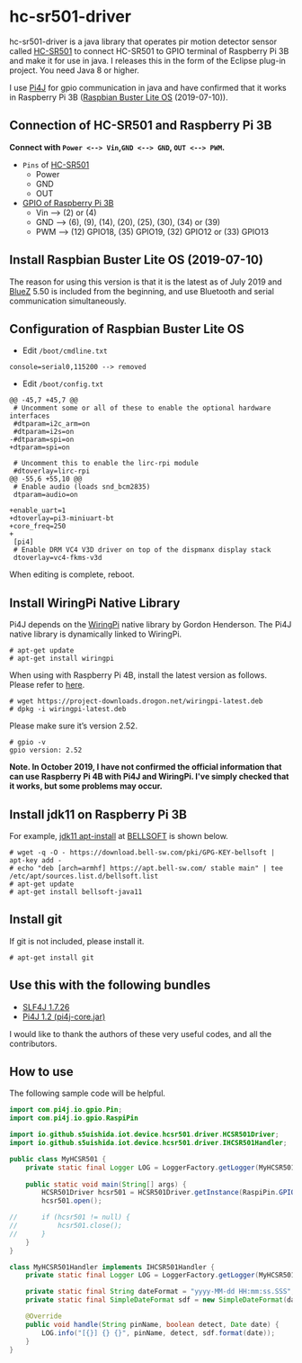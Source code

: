 # hc-sr501-driver
hc-sr501-driver is a java library that operates pir motion detector sensor called [HC-SR501](https://www.mpja.com/download/31227sc.pdf) to connect HC-SR501 to GPIO terminal of Raspberry Pi 3B and make it for use in java.
I releases this in the form of the Eclipse plug-in project.
You need Java 8 or higher.

I use [Pi4J](https://pi4j.com/)
for gpio communication in java and have confirmed that it works in Raspberry Pi 3B ([Raspbian Buster Lite OS](https://www.raspberrypi.org/downloads/raspbian/) (2019-07-10)).

## Connection of HC-SR501 and Raspberry Pi 3B
**Connect with `Power <--> Vin`,`GND <--> GND`, `OUT <--> PWM`.**
- `Pins` of [HC-SR501](https://www.mpja.com/download/31227sc.pdf)
  - Power
  - GND
  - OUT
- [GPIO of Raspberry Pi 3B](https://www.raspberrypi.org/documentation/usage/gpio/README.md)
  - Vin --> (2) or (4)
  - GND --> (6), (9), (14), (20), (25), (30), (34) or (39)
  - PWM --> (12) GPIO18, (35) GPIO19, (32) GPIO12 or (33) GPIO13
  
## Install Raspbian Buster Lite OS (2019-07-10)
The reason for using this version is that it is the latest as of July 2019 and [BlueZ](http://www.bluez.org/) 5.50 is included from the beginning, and use Bluetooth and serial communication simultaneously.

## Configuration of Raspbian Buster Lite OS
- Edit `/boot/cmdline.txt`
```
console=serial0,115200 --> removed
```
- Edit `/boot/config.txt`
```
@@ -45,7 +45,7 @@
 # Uncomment some or all of these to enable the optional hardware interfaces
 #dtparam=i2c_arm=on
 #dtparam=i2s=on
-#dtparam=spi=on
+dtparam=spi=on
 
 # Uncomment this to enable the lirc-rpi module
 #dtoverlay=lirc-rpi
@@ -55,6 +55,10 @@
 # Enable audio (loads snd_bcm2835)
 dtparam=audio=on
 
+enable_uart=1
+dtoverlay=pi3-miniuart-bt
+core_freq=250
+
 [pi4]
 # Enable DRM VC4 V3D driver on top of the dispmanx display stack
 dtoverlay=vc4-fkms-v3d
```
When editing is complete, reboot.

## Install WiringPi Native Library
Pi4J depends on the [WiringPi](http://wiringpi.com/) native library by Gordon Henderson.
The Pi4J native library is dynamically linked to WiringPi.
```
# apt-get update
# apt-get install wiringpi
```
When using with Raspberry Pi 4B, install the latest version as follows.
Please refer to [here](http://wiringpi.com/wiringpi-updated-to-2-52-for-the-raspberry-pi-4b/).
```
# wget https://project-downloads.drogon.net/wiringpi-latest.deb
# dpkg -i wiringpi-latest.deb
```
Please make sure it’s version 2.52.
```
# gpio -v
gpio version: 2.52
```
**Note. In October 2019, I have not confirmed the official information that can use Raspberry Pi 4B with Pi4J and WiringPi.
I've simply checked that it works, but some problems may occur.**

## Install jdk11 on Raspberry Pi 3B
For example, [jdk11 apt-install](https://apt.bell-sw.com/) at [BELLSOFT](https://bell-sw.com/) is shown below.
```
# wget -q -O - https://download.bell-sw.com/pki/GPG-KEY-bellsoft | apt-key add -
# echo "deb [arch=armhf] https://apt.bell-sw.com/ stable main" | tee /etc/apt/sources.list.d/bellsoft.list
# apt-get update
# apt-get install bellsoft-java11
```

## Install git
If git is not included, please install it.
```
# apt-get install git
```

## Use this with the following bundles
- [SLF4J 1.7.26](https://www.slf4j.org/)
- [Pi4J 1.2 (pi4j-core.jar)](https://github.com/s5uishida/pi4j-core-osgi)

I would like to thank the authors of these very useful codes, and all the contributors.

## How to use
The following sample code will be helpful.
```java
import com.pi4j.io.gpio.Pin;
import com.pi4j.io.gpio.RaspiPin

import io.github.s5uishida.iot.device.hcsr501.driver.HCSR501Driver;
import io.github.s5uishida.iot.device.hcsr501.driver.IHCSR501Handler;

public class MyHCSR501 {
    private static final Logger LOG = LoggerFactory.getLogger(MyHCSR501.class);
    
    public static void main(String[] args) {
        HCSR501Driver hcsr501 = HCSR501Driver.getInstance(RaspiPin.GPIO_12, new MyHCSR501Handler());
        hcsr501.open();

//      if (hcsr501 != null) {
//          hcsr501.close();
//      }
    }
}

class MyHCSR501Handler implements IHCSR501Handler {
    private static final Logger LOG = LoggerFactory.getLogger(MyHCSR501Handler.class);

    private static final String dateFormat = "yyyy-MM-dd HH:mm:ss.SSS";
    private static final SimpleDateFormat sdf = new SimpleDateFormat(dateFormat);

    @Override
    public void handle(String pinName, boolean detect, Date date) {
        LOG.info("[{}] {} {}", pinName, detect, sdf.format(date));
    }
}
```
